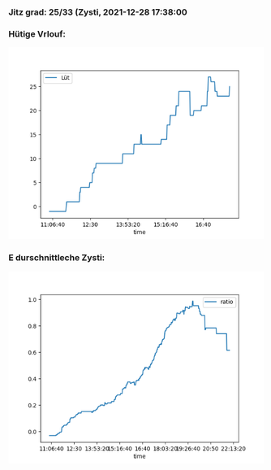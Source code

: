 ### Jitz grad: 25/33 (Zysti, 2021-12-28 17:38:00

### Hütige Vrlouf:
![Graph](Today.png)

### E durschnittleche Zysti:
![Graph](Zysti.png)